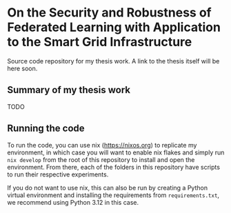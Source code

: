 # On the Security and Robustness of Federated Learning with Application to the Smart Grid Infrastructure

Source code repository for my thesis work. A link to the thesis itself will be here soon.

## Summary of my thesis work

TODO

## Running the code

To run the code, you can use nix (https://nixos.org) to replicate my environment, in which case you will want to enable nix flakes and simply run `nix develop` from the
root of this repository to install and open the environment. From there, each of the folders in this repository have scripts to run their respective experiments.

If you do not want to use nix, this can also be run by creating a Python virtual environment and installing the requirements from `requirements.txt`,
we recommend using Python 3.12 in this case.
